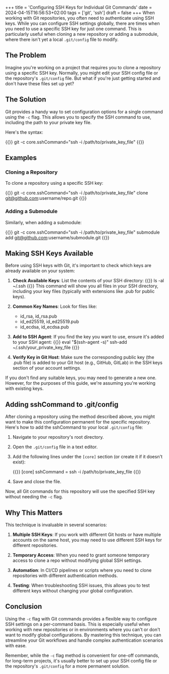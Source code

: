 +++
title = 'Configuring SSH Keys for Individual Git Commands'
date = 2024-04-15T16:56:53+02:00
tags = ['git', 'ssh']
draft = false
+++
When working with Git repositories, you often need to authenticate using SSH keys. While you can configure SSH settings globally, there are times when you need to use a specific SSH key for just one command. This is particularly useful when cloning a new repository or adding a submodule, where there isn't yet a local `.git/config` file to modify.
<!--more-->
## The Problem

Imagine you're working on a project that requires you to clone a repository using a specific SSH key. Normally, you might edit your SSH config file or the repository's `.git/config` file. But what if you're just getting started and don't have these files set up yet?

## The Solution

Git provides a handy way to set configuration options for a single command using the `-c` flag. This allows you to specify the SSH command to use, including the path to your private key file.

Here's the syntax:

{{<highlight bash>}}
git -c core.sshCommand="ssh -i /path/to/private_key_file" <git command>
{{</highlight>}}

## Examples

### Cloning a Repository

To clone a repository using a specific SSH key:

{{<highlight bash>}}
git -c core.sshCommand="ssh -i /path/to/private_key_file" clone git@github.com:username/repo.git
{{</highlight>}}

### Adding a Submodule

Similarly, when adding a submodule:

{{<highlight bash>}}
git -c core.sshCommand="ssh -i /path/to/private_key_file" submodule add git@github.com:username/submodule.git
{{</highlight>}}

## Making SSH Keys Available

Before using SSH keys with Git, it's important to check which keys are already available on your system:

1. **Check Available Keys**: List the contents of your SSH directory:
   {{<highlight bash>}}
   ls -al ~/.ssh
   {{</highlight>}}
   This command will show you all files in your SSH directory, including your key files (typically with extensions like .pub for public keys).

2. **Common Key Names**: Look for files like:
   - id_rsa, id_rsa.pub
   - id_ed25519, id_ed25519.pub
   - id_ecdsa, id_ecdsa.pub

3. **Add to SSH Agent**: If you find the key you want to use, ensure it's added to your SSH agent:
   {{<highlight bash>}}
   eval "$(ssh-agent -s)"
   ssh-add ~/.ssh/your_private_key_file
   {{</highlight>}}

4. **Verify Key in Git Host**: Make sure the corresponding public key (the .pub file) is added to your Git host (e.g., GitHub, GitLab) in the SSH keys section of your account settings.

If you don't find any suitable keys, you may need to generate a new one. However, for the purposes of this guide, we're assuming you're working with existing keys.

## Adding sshCommand to .git/config

After cloning a repository using the method described above, you might want to make this configuration permanent for the specific repository. Here's how to add the sshCommand to your local `.git/config` file:

1. Navigate to your repository's root directory.

2. Open the `.git/config` file in a text editor.

3. Add the following lines under the `[core]` section (or create it if it doesn't exist):

   {{<highlight ini>}}
   [core]
       sshCommand = ssh -i /path/to/private_key_file
   {{</highlight>}}

4. Save and close the file.

Now, all Git commands for this repository will use the specified SSH key without needing the `-c` flag.

## Why This Matters

This technique is invaluable in several scenarios:

1. **Multiple SSH Keys**: If you work with different Git hosts or have multiple accounts on the same host, you may need to use different SSH keys for different repositories.

2. **Temporary Access**: When you need to grant someone temporary access to clone a repo without modifying global SSH settings.

3. **Automation**: In CI/CD pipelines or scripts where you need to clone repositories with different authentication methods.

4. **Testing**: When troubleshooting SSH issues, this allows you to test different keys without changing your global configuration.

## Conclusion

Using the `-c` flag with Git commands provides a flexible way to configure SSH settings on a per-command basis. This is especially useful when working with new repositories or in environments where you can't or don't want to modify global configurations. By mastering this technique, you can streamline your Git workflows and handle complex authentication scenarios with ease.

Remember, while the `-c` flag method is convenient for one-off commands, for long-term projects, it's usually better to set up your SSH config file or the repository's `.git/config` for a more permanent solution.
